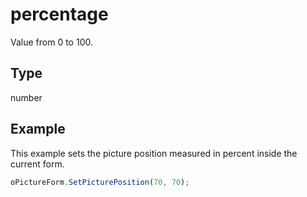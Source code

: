 # percentage

Value from 0 to 100.

## Type

number

## Example

This example sets the picture position measured in percent inside the current form.

```javascript
oPictureForm.SetPicturePosition(70, 70);
```